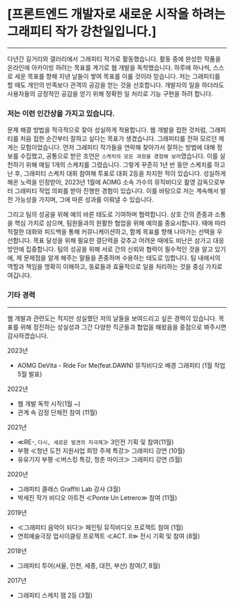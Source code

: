 # [프론트엔드 개발자로 새로운 시작을 하려는 그래피티 작가 강찬일입니다.]
***
다년간 길거리와 갤러리에서 그래피티 작가로 활동했습니다. 활동 중에 완성한 작품을 온라인에 아카이빙 하려는 목표를 계기로 웹 개발을 독학했습니다. 하루에 하나씩, 스스로 세운 목표를 향해 지낸 날들이 쌓여 목표를 이룰 것이라 믿습니다. 저는 그래피티를 할 때도 개인의 만족보다 관객의 공감을 얻는 것을 선호합니다. 개발자의 일을 하더라도 사용자들의 긍정적인 공감을 얻기 위해 정확한 일 처리로 기능 구현을 하려 합니다.

### 저는 이런 인간상을 가지고 있습니다.

문제 해결 방법을 적극적으로 찾아 성실하게 적용합니다.
웹 개발을 접한 것처럼, 그래피티를 처음 접한 순간부터 잘하고 싶다는 목표가 생겼습니다. 
그래피티를 전혀 모르던 제게는 모험이었습니다. 
먼저 그래피티 작가들을 연락해 찾아가서 잘하는 방법에 대해 정보를 수집했고, 공통으로 받은 조언은 `스케치의 모든 과정을 경험해 보라`였습니다. 
이를 실천하기 위해 매일 1개의 스케치를 그렸습니다. 
그렇게 꾸준히 1년 반 동안 스케치를 하고 난 후, 그래피티 스케치 대회 참여해 투표로 대회 2등을 차지한 적이 있습니다. 
성실하게 해온 노력을 인정받아, 2023년 1월에 AOMG 소속 가수의 뮤직비디오 촬영 감독으로부터 그래피티 작업 의뢰를 받아 진행한 경험이 있습니다. 
이를 바탕으로 저는 계속해서 발전 가능성을 가지며, 그에 따른 성과를 이뤄낼 수 있습니다.

그리고 팀의 성공을 위해 예의 바른 태도로 기여하며 협력합니다.
상호 간의 존중과 소통을 핵심 가치로 삼으며, 팀원들과의 원활한 협업을 위해 예의를 중요시합니다. 
때에 따라 적절한 대화와 피드백을 통해 커뮤니케이션하고, 함께 목표를 향해 나아가는 선택을 우선합니다. 
목표 달성을 위해 필요한 결단력을 갖추고 어려운 때에도 비난은 삼가고 대응 방안에 집중합니다. 
팀의 성공을 위해 서로 간의 신뢰와 협력이 필수적인 것을 알고 있기에, 제 문제점을 알게 해주는 말들을 존중하며 수용하는 태도로 임합니다. 
팀 내에서의 역할과 책임을 명확히 이해하고, 동료들과 효율적으로 일을 처리하는 것을 중심 가치로 여깁니다.

### 기타 경력
***
웹 개발과 관련도는 적지만 성실했던 저의 날들을 보여드리고 싶은 경력이 있습니다.
목표를 위해 정진하는 성실성과 그간 다양한 직군들과 협업을 해왔음을 중점으로 봐주시면 감사하겠습니다.

2023년
- AOMG DeVita - Ride For Me(feat.DAWN) 뮤직비디오 배경 그래피티 (1월 작업 5월 발표)

2022년
- 웹 개발 독학 시작(1월 ~)
- 관계 속 감정 단체전 참여 (11월)

2021년
- ≪RE-, `다시, 새로운 발견의 자극제`≫ 3인전 기획 및 참여(11월)
- 부평 ≪청년 도전 지원사업 희망 주제 특강≫ 그래피티 강연 (10월)
- 유유기지 부평 ≪버스킹 특강, 청춘 마이크≫ 그래피티 강연 (5월)

2020년
- 그래피티 클래스 Graffiti Lab 강사 (3월)
- 박세진 작가 비디오 아트전 ≪Ponte Un Letrero≫ 참여 (11월)

2019년
- ≪그래피티 음악이 되다≫ 페인팅 뮤직비디오 프로젝트 참여 (1월)
- 연희예술극장 업사이클링 프로젝트 ≪ACT. II≫ 전시 기획 및 참여 (8월)

2018년
- 그래피티 투어(서울, 인천, 세종, 대전, 부산) 참여(7, 8월)

2017년
- 그래피티 스케치 잼 2등 (3월)
